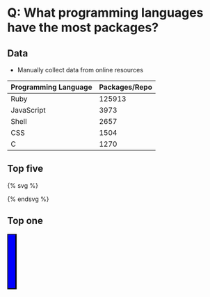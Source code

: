 # Q: What programming languages have the most packages?

## Data

* Manually collect data from online resources


| Programming Language	|    Packages/Repo	|
|----------------------|---------------|
|Ruby| 125913 |    
|JavaScript| 3973|
|Shell | 2657 |
| CSS | 1504|
| C |1270|



## Top five

{% svg %}

<!-- barchart with five bars -->
<rect x="0" width="20" height="125.913" style="fill:rgb(0,0,255);stroke-width:3;stroke:rgb(0,0,0)" />
<rect x="30" width="20" height="39.73" style="fill:rgb(0,0,255);stroke-width:3;stroke:rgb(0,0,0)" />
<rect x="60" width="20" height="26.57" style="fill:rgb(0,0,255);stroke-width:3;stroke:rgb(0,0,0)" />
<rect x="90" width="20" height="15.04" style="fill:rgb(0,0,255);stroke-width:3;stroke:rgb(0,0,0)" />
<rect x="120" width="20" height="12.70" style="fill:rgb(0,0,255);stroke-width:3;stroke:rgb(0,0,0)" />


{% endsvg %}

## Top one
<link class ="link" href="rect.css" rel="stylesheet"></link>
<svg class="top" >
<rect x="0" width="20" height="125.913" style=link/>

<rect x="30" width="20" height="39.73" style="fill:rgb(0,0,255);stroke-width:3;stroke:rgb(0,0,0)" />
<rect x="60" width="20" height="26.57" style="fill:rgb(0,0,255);stroke-width:3;stroke:rgb(0,0,0)" />
<rect x="90" width="20" height="15.04" style="fill:rgb(0,0,255);stroke-width:3;stroke:rgb(0,0,0)" />
<rect x="120" width="20" height="12.70" style="fill:rgb(0,0,255);stroke-width:3;stroke:rgb(0,0,0)" />


</svg>
